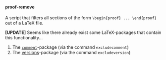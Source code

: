 #### proof-remove
A script that filters all sections of the form `\begin{proof} ... \end{proof}` out of a LaTeX file.

**[UPDATE]** Seems like there already exist some LaTeX-packages that contain this functionality...

1. The [`comment`](https://ctan.org/pkg/comment)-package (via the command `excludecomment`)
2. The [versions](https://ctan.org/pkg/versions)-package (via the command `excludeversion`)
